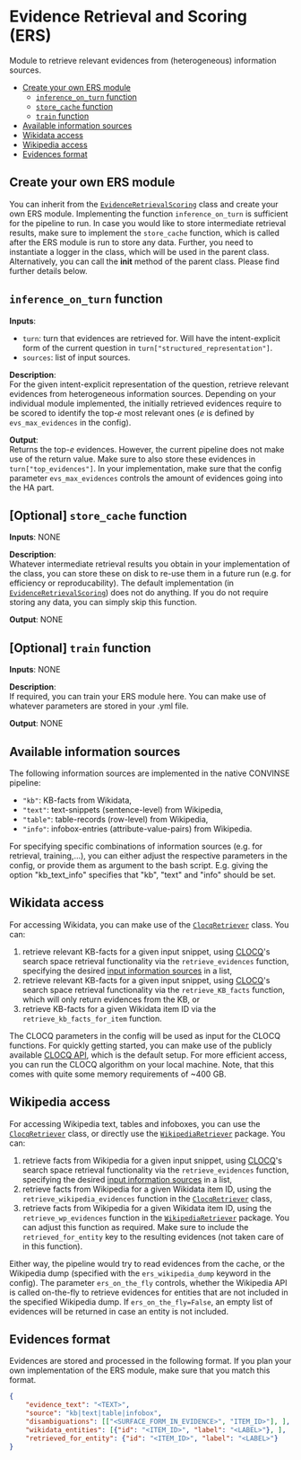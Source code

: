 # Evidence Retrieval and Scoring (ERS)

Module to retrieve relevant evidences from (heterogeneous) information sources.

- [Create your own ERS module](#create-your-own-ers-module)
	- [`inference_on_turn` function](#inference_on_turn-function)
	- [`store_cache` function](#optional-store_cache-function)
	- [`train` function](#optional-train-function)
- [Available information sources](#available-information-sources)
- [Wikidata access](#wikidata-access)
- [Wikipedia access](#wikipedia-access)
- [Evidences format](#evidences-format)


## Create your own ERS module
You can inherit from the [`EvidenceRetrievalScoring`](evidence_retrieval_scoring.py) class and create your own ERS module.
Implementing the function `inference_on_turn` is sufficient for the pipeline to run.
In case you would like to store intermediate retrieval results, make sure to implement the `store_cache` function, which is called after the ERS module is run to store any data.
Further, you need to instantiate a logger in the class, which will be used in the parent class.
Alternatively, you can call the __init__ method of the parent class. 
Please find further details below.


## `inference_on_turn` function

**Inputs**:
- `turn`: turn that evidences are retrieved for. Will have the intent-explicit form of the current question in `turn["structured_representation"]`.
- `sources`: list of input sources.

**Description**:  
For the given intent-explicit representation of the question, retrieve relevant evidences from heterogeneous information sources. Depending on your individual module implemented, the initially retrieved evidences require to be scored to identify the top-*e* most relevant ones (*e* is defined by `evs_max_evidences` in the config).

**Output**:  
Returns the top-*e* evidences. However, the current pipeline does not make use of the return value.
Make sure to also store these evidences in `turn["top_evidences"]`. In your implementation, make sure that the config parameter `evs_max_evidences` controls the amount of evidences going into the HA part.


## [Optional] `store_cache` function

**Inputs**: NONE

**Description**:  
Whatever intermediate retrieval results you obtain in your implementation of the class, you can store these on disk to re-use them in a future run (e.g. for efficiency or reproducability). The default implementation (in [`EvidenceRetrievalScoring`](evidence_retrieval_scoring.py)) does not do anything. If you do not require storing any data, you can simply skip this function.

**Output**: NONE

## [Optional] `train` function

**Inputs**: NONE

**Description**:  
If required, you can train your ERS module here. You can make use of whatever parameters are stored in your .yml file.

**Output**: NONE

## Available information sources
The following information sources are implemented in the native CONVINSE pipeline:
- `"kb"`: KB-facts from Wikidata,
- `"text"`: text-snippets (sentence-level) from Wikipedia,
- `"table"`: table-records (row-level) from Wikipedia,
- `"info"`: infobox-entries (attribute-value-pairs) from Wikipedia.

For specifying specific combinations of information sources (e.g. for retrieval, training,...), you can either adjust the respective parameters in the config, or provide them as argument to the bash script. E.g. giving the option "kb_text_info" specifies that "kb", "text" and "info" should be set.

## Wikidata access
For accessing Wikidata, you can make use of the [`ClocqRetriever`](clocq_er.py) class.
You can:
1) retrieve relevant KB-facts for a given input snippet, using [CLOCQ](https://clocq.mpi-inf.mpg.de)'s search space retrieval functionality via the `retrieve_evidences` function, specifying the desired [input information sources](#available-information-sources) in a list,
2) retrieve relevant KB-facts for a given input snippet, using [CLOCQ](https://clocq.mpi-inf.mpg.de)'s search space retrieval functionality via the `retrieve_KB_facts` function, which will only return evidences from the KB, or 
4) retrieve KB-facts for a given Wikidata item ID via the `retrieve_kb_facts_for_item` function.

The CLOCQ parameters in the config will be used as input for the CLOCQ functions.
For quickly getting started, you can make use of the publicly available [CLOCQ API](https://clocq.mpi-inf.mpg.de), which is the default setup.
For more efficient access, you can run the CLOCQ algorithm on your local machine. Note, that this comes with quite some memory requirements of \~400 GB.

## Wikipedia access
For accessing Wikipedia text, tables and infoboxes, you can use the [`ClocqRetriever`](clocq_er.py) class, or directly use the [`WikipediaRetriever`](wikipedia_retriever/wikipedia_retriever.py) package.
You can:
1) retrieve facts from Wikipedia for a given input snippet, using [CLOCQ](https://clocq.mpi-inf.mpg.de)'s search space retrieval functionality via the `retrieve_evidences` function, specifying the desired [input information sources](#available-information-sources) in a list,
2) retrieve facts from Wikipedia for a given Wikidata item ID, using the `retrieve_wikipedia_evidences` function in the [`ClocqRetriever`](clocq_er.py) class,
3) retrieve facts from Wikipedia for a given Wikidata item ID, using the `retrieve_wp_evidences` function in the [`WikipediaRetriever`](wikipedia_retriever/wikipedia_retriever.py) package. You can adjust this function as required. Make sure to include the `retrieved_for_entity` key to the resulting evidences (not taken care of in this function).

Either way, the pipeline would try to read evidences from the cache, or the Wikipedia dump (specified with the `ers_wikipedia_dump` keyword in the config).
The parameter `ers_on_the_fly` controls, whether the Wikipedia API is called on-the-fly to retrieve evidences for entities that are not included in the specified Wikipedia dump. If `ers_on_the_fly=False`, an empty list of evidences will be returned in case an entity is not included.

## Evidences format
Evidences are stored and processed in the following format. If you plan your own implementation of the ERS module, make sure that you match this format.

``` json
{
	"evidence_text": "<TEXT>",
	"source": "kb|text|table|infobox",
	"disambiguations": [["<SURFACE_FORM_IN_EVIDENCE>", "ITEM_ID>"], ],
	"wikidata_entities": [{"id": "<ITEM_ID>", "label": "<LABEL>"}, ],
	"retrieved_for_entity": {"id": "<ITEM_ID>", "label": "<LABEL>"}
}
```

